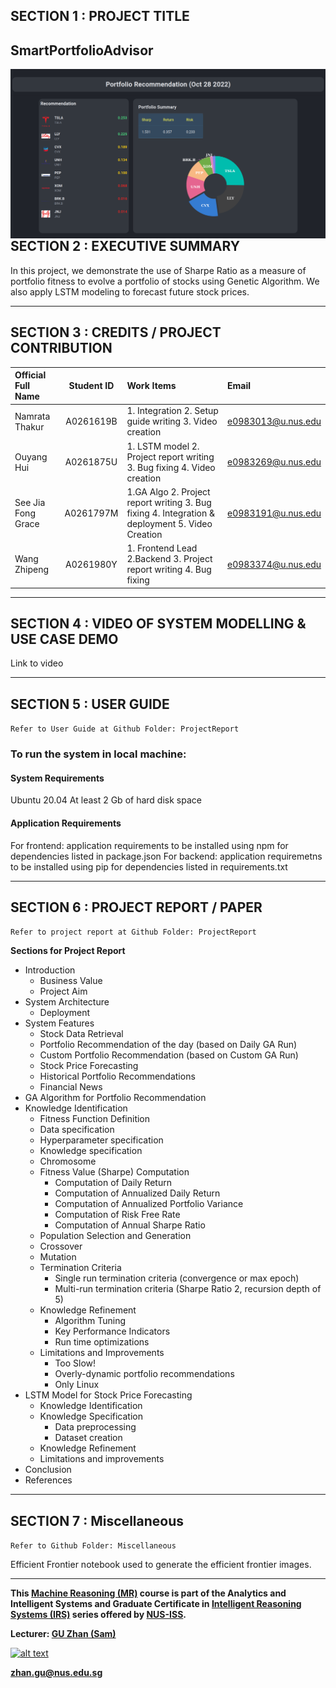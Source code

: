 ## SECTION 1 : PROJECT TITLE
## SmartPortfolioAdvisor

<img src="./img/SmartPortfolioAdvisor.png"
     style="float: left; margin-right: 0px;" />

---

## SECTION 2 : EXECUTIVE SUMMARY

In this project, we demonstrate the use of Sharpe Ratio as a measure of portfolio fitness to evolve a portfolio of stocks using Genetic Algorithm. We also apply LSTM modeling to forecast future stock prices.


---

## SECTION 3 : CREDITS / PROJECT CONTRIBUTION

| Official Full Name  | Student ID | Work Items | Email |
| :------------ |:---------------:| :-----| :-----|
| Namrata Thakur | A0261619B | 1. Integration 2. Setup guide writing 3. Video creation | e0983013@u.nus.edu |
| Ouyang Hui | A0261875U | 1. LSTM model 2. Project report writing 3. Bug fixing 4. Video creation| e0983269@u.nus.edu |
| See Jia Fong Grace | A0261797M | 1.GA Algo 2. Project report writing 3. Bug fixing 4. Integration & deployment 5. Video Creation | e0983191@u.nus.edu |
| Wang Zhipeng | A0261980Y | 1. Frontend Lead 2.Backend 3. Project report writing 4. Bug fixing | e0983374@u.nus.edu  |

---

## SECTION 4 : VIDEO OF SYSTEM MODELLING & USE CASE DEMO

Link to video

---

## SECTION 5 : USER GUIDE

`Refer to User Guide at Github Folder: ProjectReport`

### To run the system in local machine:
#### System Requirements
Ubuntu 20.04
At least 2 Gb of hard disk space

#### Application Requirements
For frontend: application requirements to be installed using npm for dependencies listed in package.json
For backend: application requiremetns to be installed using pip for dependencies listed in requirements.txt



---
## SECTION 6 : PROJECT REPORT / PAPER

`Refer to project report at Github Folder: ProjectReport`

**Sections for Project Report**
- Introduction
  - Business Value
  - Project Aim
- System Architecture
  - Deployment
- System Features
  - Stock Data Retrieval
  - Portfolio Recommendation of the day (based on Daily GA Run)
  - Custom Portfolio Recommendation (based on Custom GA Run)
  - Stock Price Forecasting
  - Historical Portfolio Recommendations
  - Financial News
- GA Algorithm for Portfolio Recommendation
- Knowledge Identification
    - Fitness Function Definition
    - Data specification
    - Hyperparameter specification
  - Knowledge specification
  - Chromosome
  - Fitness Value (Sharpe) Computation
    - Computation of Daily Return
    - Computation of Annualized Daily Return
    - Computation of Annualized Portfolio Variance
    - Computation of Risk Free Rate
    - Computation of Annual Sharpe Ratio
  - Population Selection and Generation
  - Crossover
  - Mutation
  - Termination Criteria
    - Single run termination criteria (convergence or max epoch)
    - Multi-run termination criteria (Sharpe Ratio 2, recursion depth of 5)
  - Knowledge Refinement
    - Algorithm Tuning
    - Key Performance Indicators
    - Run time optimizations
  - Limitations and Improvements
    - Too Slow!
    - Overly-dynamic portfolio recommendations
    - Only Linux
- LSTM Model for Stock Price Forecasting
  - Knowledge Identification
  - Knowledge Specification
    - Data preprocessing
    - Dataset creation
  - Knowledge Refinement
  - Limitations and improvements
- Conclusion
- References

---
## SECTION 7 : Miscellaneous

`Refer to Github Folder: Miscellaneous`

Efficient Frontier notebook used to generate the efficient frontier images.

---

**This [Machine Reasoning (MR)](https://www.iss.nus.edu.sg/executive-education/course/detail/machine-reasoning "Machine Reasoning") course is part of the Analytics and Intelligent Systems and Graduate Certificate in [Intelligent Reasoning Systems (IRS)](https://www.iss.nus.edu.sg/stackable-certificate-programmes/intelligent-systems "Intelligent Reasoning Systems") series offered by [NUS-ISS](https://www.iss.nus.edu.sg "Institute of Systems Science, National University of Singapore").**

**Lecturer: [GU Zhan (Sam)](https://www.iss.nus.edu.sg/about-us/staff/detail/201/GU%20Zhan "GU Zhan (Sam)")**

[![alt text](https://www.iss.nus.edu.sg/images/default-source/About-Us/7.6.1-teaching-staff/sam-website.tmb-.png "Let's check Sam' profile page")](https://www.iss.nus.edu.sg/about-us/staff/detail/201/GU%20Zhan)

**zhan.gu@nus.edu.sg**


